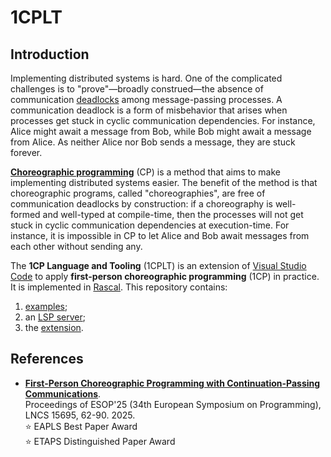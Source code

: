 # 1CPLT

## Introduction

Implementing distributed systems is hard. One of the complicated challenges is
to "prove"&mdash;broadly construed&mdash;the absence of communication
[deadlocks](https://en.wikipedia.org/wiki/Deadlock_(computer_science)) among
message-passing processes. A communication deadlock is a form of misbehavior
that arises when processes get stuck in cyclic communication dependencies. For
instance, Alice might await a message from Bob, while Bob might await a message
from Alice. As neither Alice nor Bob sends a message, they are stuck forever.

[**Choreographic
programming**](https://en.wikipedia.org/wiki/Choreographic_programming) (CP) is
a method that aims to make implementing distributed systems easier. The benefit
of the method is that choreographic programs, called "choreographies", are free
of communication deadlocks by construction: if a choreography is well-formed and
well-typed at compile-time, then the processes will not get stuck in cyclic
communication dependencies at execution-time. For instance, it is impossible in
CP to let Alice and Bob await messages from each other without sending any.

The **1CP Language and Tooling** (1CPLT) is an extension of [Visual Studio
Code](https://code.visualstudio.com) to apply **first-person choreographic
programming** (1CP) in practice. It is implemented in
[Rascal](https://www.rascal-mpl.org). This repository contains:
 1. [examples](1cplt-examples/);
 2. an [LSP server](1cplt-rascal/);
 3. the [extension](1cplt-vscode/).

## References

  - [**First-Person Choreographic Programming with Continuation-Passing
    Communications**](https://doi.org/10.1007/978-3-031-91121-7_3).<br/>
    Proceedings of ESOP'25 (34th European Symposium on Programming), LNCS 15695,
    62-90. 2025.<br/>
    ⭐ EAPLS Best Paper Award<br/>
    ⭐ ETAPS Distinguished Paper Award
